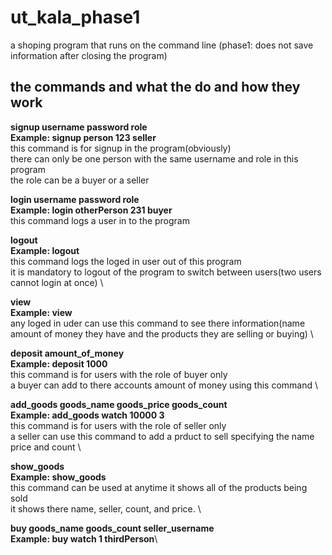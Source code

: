 # ut_kala_phase1
a shoping program that runs on the command line (phase1: does not save information after closing the program)

## the commands and what the do and how they work

**signup username password role**\
**Example: signup person 123 seller**\
this command is for signup in the program(obviously) \
there can only be one person with the same username and role in this program \
the role can be a buyer or a seller 

**login username password role**\
**Example: login otherPerson 231 buyer**\
this command logs a user in to the program 

**logout**\
**Example: logout**\
this command logs the loged in user out of this program \
it is mandatory to logout of the program to switch between users(two users cannot login at once) \

**view**\
**Example: view**\
any loged in uder can use this command to see there information(name amount of money they have and the products they are selling or buying) \

**deposit amount_of_money**\
**Example: deposit 1000**\
this command is for users with the role of buyer only \
a buyer can add to there accounts amount of money using this command \

**add_goods goods_name goods_price goods_count**\
**Example: add_goods watch 10000 3**\
this command is for users with the role of seller only \
a seller can use this command to add a prduct to sell specifying the name price and count \

**show_goods**\
**Example: show_goods**\
this command can be used at anytime it shows all of the products being sold \
it shows there name, seller, count, and  price. \

**buy goods_name goods_count seller_username**\
**Example: buy watch 1 thirdPerson**\

